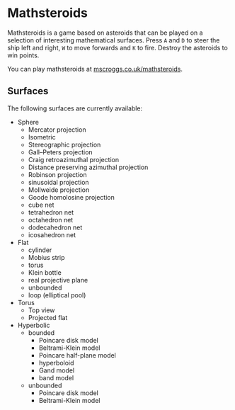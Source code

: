 # Mathsteroids
Mathsteroids is a game based on asteroids that can be played on a selection of interesting mathematical surfaces.
Press `A` and `D` to steer the ship left and right, `W` to move forwards and `K` to fire. Destroy the asteroids to win points.

You can play mathsteroids at [mscroggs.co.uk/mathsteroids](http://www.mscroggs.co.uk/mathsteroids).

## Surfaces
The following surfaces are currently available:

* Sphere
  * Mercator projection
  * Isometric
  * Stereographic projection
  * Gall–Peters projection
  * Craig retroazimuthal projection
  * Distance preserving azimuthal projection
  * Robinson projection
  * sinusoidal projection
  * Mollweide projection
  * Goode homolosine projection
  * cube net
  * tetrahedron net
  * octahedron net
  * dodecahedron net
  * icosahedron net
* Flat
  * cylinder
  * Mobius strip
  * torus
  * Klein bottle
  * real projective plane
  * unbounded
  * loop (elliptical pool)
* Torus
  * Top view
  * Projected flat
* Hyperbolic
  * bounded
    * Poincare disk model
    * Beltrami-Klein model
    * Poincare half-plane model
    * hyperboloid
    * Gand model
    * band model
  * unbounded
    * Poincare disk model
    * Beltrami-Klein model

